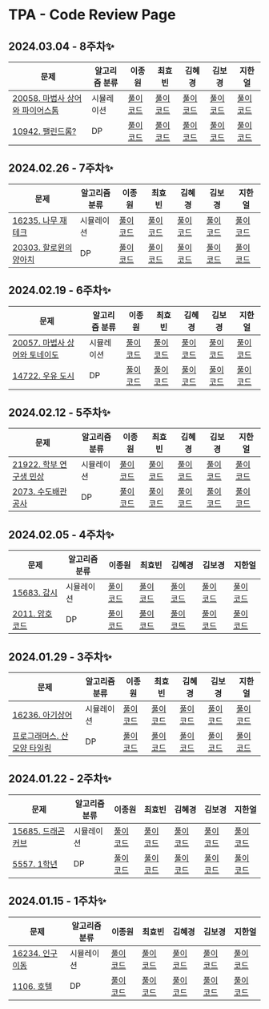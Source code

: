 <!-- ⏬ Readme 제일 밑에 표 템플릿 만들어 뒀습니다! 새 주차 시작할때 복사해서 쓰시면 됩니다.⏬ --> 

# TPA - Code Review Page

## 2024.03.04 - 8주차✨
| 문제 |알고리즘 분류 |이종원 | 최효빈 | 김혜경 | 김보경 | 지한얼 |
|-----|-----|-----|-----|-----|-----|-----|
| [20058. 마법사 상어와 파이어스톰](https://www.acmicpc.net/problem/20058) | 시뮬레이션 |[풀이 코드](https://github.com/TPA-ThreeProblemsAday/TPA_LJW/blob/main/BKJ/%EC%8B%9C%EB%AE%AC%EB%A0%88%EC%9D%B4%EC%85%98%2C%20%EA%B5%AC%ED%98%84/20058.%20%EB%A7%88%EB%B2%95%EC%82%AC%20%EC%83%81%EC%96%B4%EC%99%80%20%ED%8C%8C%EC%9D%B4%EC%96%B4%EC%8A%A4%ED%86%B0.java) | [풀이 코드](https://github.com/TPA-ThreeProblemsAday/TPA_CHB/blob/main/hyobin/java/simulation/BOJ_20058.java) | [풀이 코드]() | [풀이 코드]() |[풀이 코드]()|
| [10942. 팰린드롬?](https://www.acmicpc.net/problem/10942) | DP |[풀이 코드](https://github.com/TPA-ThreeProblemsAday/TPA_LJW/blob/main/BKJ/DP/10942.%20%ED%8C%B0%EB%A6%B0%EB%93%9C%EB%A1%AC.java) | [풀이 코드](https://github.com/TPA-ThreeProblemsAday/TPA_CHB/tree/main/hyobin/java/DP) | [풀이 코드]() | [풀이 코드]() |[풀이 코드]()|

## 2024.02.26 - 7주차✨
| 문제 |알고리즘 분류 |이종원 | 최효빈 | 김혜경 | 김보경 | 지한얼 |
|-----|-----|-----|-----|-----|-----|-----|
| [16235. 나무 재테크 ](https://www.acmicpc.net/problem/16235) | 시뮬레이션 |[풀이 코드]() | [풀이 코드](https://github.com/TPA-ThreeProblemsAday/TPA_CHB/blob/main/hyobin/java/simulation/BOJ_16235.java) | [풀이 코드]() | [풀이 코드](https://github.com/TPA-ThreeProblemsAday/TPA_KBK/blob/main/BOJ/Simulation/BOJ16235.java) |[풀이 코드](https://github.com/TPA-ThreeProblemsAday/TPA_JHE/blob/main/%EB%B0%B1%EC%A4%80/Gold/16235.%E2%80%85%EB%82%98%EB%AC%B4%E2%80%85%EC%9E%AC%ED%85%8C%ED%81%AC/%EB%82%98%EB%AC%B4%E2%80%85%EC%9E%AC%ED%85%8C%ED%81%AC.java)|
| [20303. 할로윈의 양아치](https://www.acmicpc.net/problem/20303) | DP |[풀이 코드]() | [풀이 코드](https://github.com/TPA-ThreeProblemsAday/TPA_CHB/blob/main/hyobin/java/DP/knapsack/BOJ_20303_improved.java) | [풀이 코드]() | [풀이 코드](https://github.com/TPA-ThreeProblemsAday/TPA_KBK/blob/main/BOJ/dp/BOJ2030.java) |[풀이 코드](https://github.com/TPA-ThreeProblemsAday/TPA_JHE/blob/main/%EB%B0%B1%EC%A4%80/Gold/20303.%E2%80%85%ED%95%A0%EB%A1%9C%EC%9C%88%EC%9D%98%E2%80%85%EC%96%91%EC%95%84%EC%B9%98/%ED%95%A0%EB%A1%9C%EC%9C%88%EC%9D%98%E2%80%85%EC%96%91%EC%95%84%EC%B9%98.java)|


## 2024.02.19 - 6주차✨
| 문제 |알고리즘 분류 |이종원 | 최효빈 | 김혜경 | 김보경 | 지한얼 |
|-----|-----|-----|-----|-----|-----|-----|
| [20057. 마법사 상어와 토네이도](https://www.acmicpc.net/problem/20057) | 시뮬레이션 |[풀이 코드]() | [풀이 코드](https://github.com/TPA-ThreeProblemsAday/TPA_CHB/blob/main/hyobin/java/simulation/BOJ_20057.java) | [풀이 코드]() | [풀이 코드](https://github.com/TPA-ThreeProblemsAday/TPA_KBK/blob/main/BOJ/Simulation/BOJ20057.java) |[풀이 코드](https://github.com/TPA-ThreeProblemsAday/TPA_JHE/blob/main/%EB%B0%B1%EC%A4%80/Gold/20057.%E2%80%85%EB%A7%88%EB%B2%95%EC%82%AC%E2%80%85%EC%83%81%EC%96%B4%EC%99%80%E2%80%85%ED%86%A0%EB%84%A4%EC%9D%B4%EB%8F%84/%EB%A7%88%EB%B2%95%EC%82%AC%E2%80%85%EC%83%81%EC%96%B4%EC%99%80%E2%80%85%ED%86%A0%EB%84%A4%EC%9D%B4%EB%8F%84.java)|
| [14722. 우유 도시](https://www.acmicpc.net/problem/14722) | DP |[풀이 코드]() | [풀이 코드]() | [풀이 코드]() | [풀이 코드](https://github.com/TPA-ThreeProblemsAday/TPA_KBK/blob/main/BOJ/dp/BOJ14722.java) |[풀이 코드](https://github.com/TPA-ThreeProblemsAday/TPA_JHE/blob/main/%EB%B0%B1%EC%A4%80/Gold/14722.%E2%80%85%EC%9A%B0%EC%9C%A0%E2%80%85%EB%8F%84%EC%8B%9C/%EC%9A%B0%EC%9C%A0%E2%80%85%EB%8F%84%EC%8B%9C.java)|

## 2024.02.12 - 5주차✨
| 문제 |알고리즘 분류 |이종원 | 최효빈 | 김혜경 | 김보경 | 지한얼 |
|-----|-----|-----|-----|-----|-----|-----|
| [21922. 학부 연구생 민상](https://www.acmicpc.net/problem/21922) | 시뮬레이션 |[풀이 코드](https://github.com/TPA-ThreeProblemsAday/TPA_LJW/blob/main/BKJ/%EC%8B%9C%EB%AE%AC%EB%A0%88%EC%9D%B4%EC%85%98%2C%20%EA%B5%AC%ED%98%84/21922.%20%ED%95%99%EB%B6%80%20%EC%97%B0%EA%B5%AC%EC%83%9D%20%EB%AF%BC%EC%83%81.java) | [풀이 코드](https://github.com/TPA-ThreeProblemsAday/TPA_CHB/blob/main/hyobin/java/simulation/Main_21922.java) | [풀이 코드](https://github.com/TPA-ThreeProblemsAday/TPA_KHK/blob/main/BOJ/Boj_21922.java) | [풀이 코드]() |[풀이 코드](https://github.com/TPA-ThreeProblemsAday/TPA_JHE/blob/main/%EB%B0%B1%EC%A4%80/Gold%20V/21922.%E2%80%85%ED%95%99%EB%B6%80%E2%80%85%EC%97%B0%EA%B5%AC%EC%83%9D%E2%80%85%EB%AF%BC%EC%83%81/%ED%95%99%EB%B6%80%E2%80%85%EC%97%B0%EA%B5%AC%EC%83%9D%E2%80%85%EB%AF%BC%EC%83%81.java)|
| [2073. 수도배관공사](https://www.acmicpc.net/problem/2073) | DP |[풀이 코드](https://github.com/TPA-ThreeProblemsAday/TPA_LJW/blob/main/BKJ/DP/2073.%20%EC%88%98%EB%8F%84%EB%B0%B0%EA%B4%80%EA%B3%B5%EC%82%AC.java) | [풀이 코드](https://github.com/TPA-ThreeProblemsAday/TPA_CHB/blob/main/hyobin/java/DP/Main_2073.java) | [풀이 코드](https://github.com/TPA-ThreeProblemsAday/TPA_KHK/blob/main/BOJ/Boj_2073.java) | [풀이 코드]() |[풀이 코드](https://github.com/TPA-ThreeProblemsAday/TPA_JHE/blob/main/%EB%B0%B1%EC%A4%80/Gold%20IV/2073.%E2%80%85%EC%88%98%EB%8F%84%EB%B0%B0%EA%B4%80%EA%B3%B5%EC%82%AC/%EC%88%98%EB%8F%84%EB%B0%B0%EA%B4%80%EA%B3%B5%EC%82%AC.java)|

## 2024.02.05 - 4주차✨
| 문제 |알고리즘 분류 |이종원 | 최효빈 | 김혜경 | 김보경 | 지한얼 |
|-----|-----|-----|-----|-----|-----|-----|
| [15683. 감시](https://www.acmicpc.net/problem/15683) | 시뮬레이션 |[풀이 코드](https://github.com/TPA-ThreeProblemsAday/TPA_LJW/blob/main/BKJ/%EC%8B%9C%EB%AE%AC%EB%A0%88%EC%9D%B4%EC%85%98%2C%20%EA%B5%AC%ED%98%84/15683.%20%EA%B0%90%EC%8B%9C.java) | [풀이 코드](https://github.com/TPA-ThreeProblemsAday/TPA_CHB/blob/main/hyobin/java/simulation/Main_15683.java) | [풀이 코드](https://github.com/TPA-ThreeProblemsAday/TPA_KHK/blob/main/BOJ/Boj_15683.java) | [풀이 코드](https://github.com/TPA-ThreeProblemsAday/TPA_KBK/blob/main/BOJ/Simulation/BOJ15683.java) |[풀이 코드](https://github.com/TPA-ThreeProblemsAday/TPA_JHE/blob/main/%EB%B0%B1%EC%A4%80/Gold/15683.%E2%80%85%EA%B0%90%EC%8B%9C/%EA%B0%90%EC%8B%9C.java)|
| [2011. 암호코드](https://www.acmicpc.net/problem/2011) | DP |[풀이 코드](https://github.com/TPA-ThreeProblemsAday/TPA_LJW/blob/main/BKJ/DP/2011.%20%EC%95%94%ED%98%B8%EC%BD%94%EB%93%9C.java) | [풀이 코드](https://github.com/TPA-ThreeProblemsAday/TPA_CHB/blob/main/hyobin/java/DP/BOJ_2011.java) | [풀이 코드](https://github.com/TPA-ThreeProblemsAday/TPA_KHK/blob/main/BOJ/Boj_2011.java) | [풀이 코드](https://github.com/TPA-ThreeProblemsAday/TPA_KBK/blob/main/BOJ/dp/BOJ2011.java) |[풀이 코드](https://github.com/TPA-ThreeProblemsAday/TPA_JHE/blob/main/%EB%B0%B1%EC%A4%80/Gold/2011.%E2%80%85%EC%95%94%ED%98%B8%EC%BD%94%EB%93%9C/%EC%95%94%ED%98%B8%EC%BD%94%EB%93%9C.java)|

## 2024.01.29 - 3주차✨
| 문제 |알고리즘 분류 |이종원 | 최효빈 | 김혜경 | 김보경 | 지한얼 |
|-------|-------|-------|-------|-------|-------|-------|
| [16236. 아기상어](https://www.acmicpc.net/problem/16236) | 시뮬레이션 |[풀이 코드](https://github.com/TPA-ThreeProblemsAday/TPA_LJW/blob/main/BKJ/%EC%8B%9C%EB%AE%AC%EB%A0%88%EC%9D%B4%EC%85%98%2C%20%EA%B5%AC%ED%98%84/16236.%20%EC%95%84%EA%B8%B0%20%EC%83%81%EC%96%B4.java) | [풀이 코드](https://github.com/TPA-ThreeProblemsAday/TPA_CHB/blob/main/hyobin/java/simulation/Main_16236.java) | [풀이 코드](https://github.com/TPA-ThreeProblemsAday/TPA_KHK/blob/main/BOJ/Boj_16236.java) | [풀이 코드](https://github.com/TPA-ThreeProblemsAday/TPA_KBK/blob/main/BOJ/Simulation/BOJ16236.java) |[풀이 코드](https://github.com/TPA-ThreeProblemsAday/TPA_JHE/blob/main/%EB%B0%B1%EC%A4%80/Gold/16236.%E2%80%85%EC%95%84%EA%B8%B0%E2%80%85%EC%83%81%EC%96%B4/%EC%95%84%EA%B8%B0%E2%80%85%EC%83%81%EC%96%B4.java)|
| [프로그래머스. 산 모양 타일링](https://school.programmers.co.kr/learn/courses/30/lessons/258705) | DP |[풀이 코드](https://github.com/TPA-ThreeProblemsAday/TPA_LJW/blob/main/BKJ/DP/pgms.%20%EC%82%B0%20%EB%AA%A8%EC%96%91%20%ED%83%80%EC%9D%BC%EB%A7%81.java) | [풀이 코드](https://github.com/TPA-ThreeProblemsAday/TPA_CHB/blob/main/hyobin/java/DP/programmers_258705.java) | [풀이 코드](https://github.com/TPA-ThreeProblemsAday/TPA_KHK/blob/main/Programmers/MountainTilePattern.java) | [풀이 코드](https://github.com/TPA-ThreeProblemsAday/TPA_KBK/blob/main/Programmers/dp/%EC%82%B0%EB%AA%A8%EC%96%91%ED%83%80%EC%9D%BC%EB%A7%81.java) |[풀이 코드](https://github.com/TPA-ThreeProblemsAday/TPA_JHE/blob/main/%ED%94%84%EB%A1%9C%EA%B7%B8%EB%9E%98%EB%A8%B8%EC%8A%A4/3/258705.%E2%80%85%EC%82%B0%E2%80%85%EB%AA%A8%EC%96%91%E2%80%85%ED%83%80%EC%9D%BC%EB%A7%81/%EC%82%B0%E2%80%85%EB%AA%A8%EC%96%91%E2%80%85%ED%83%80%EC%9D%BC%EB%A7%81.java)|


## 2024.01.22 - 2주차✨
| 문제 |알고리즘 분류 |이종원 | 최효빈 | 김혜경 | 김보경 | 지한얼 |
|-----|-----|-----|-----|-----|-----|-----|
| [15685. 드래곤 커브](https://www.acmicpc.net/problem/15685) | 시뮬레이션 |[풀이 코드](https://github.com/TPA-ThreeProblemsAday/TPA_LJW/blob/main/BKJ/%EC%8B%9C%EB%AE%AC%EB%A0%88%EC%9D%B4%EC%85%98%2C%20%EA%B5%AC%ED%98%84/15685.%20%EB%93%9C%EB%9E%98%EA%B3%A4%20%EC%BB%A4%EB%B8%8C.java) | [풀이 코드](https://github.com/TPA-ThreeProblemsAday/TPA_CHB/blob/main/hyobin/java/simulation/BOJ_15685.java) | [풀이 코드](https://github.com/TPA-ThreeProblemsAday/TPA_KHK/blob/main/BOJ/Boj_15685.java) | [풀이 코드](https://github.com/TPA-ThreeProblemsAday/TPA_KBK/blob/main/BOJ/Simulation/BOJ15685.java) |[풀이 코드](https://github.com/TPA-ThreeProblemsAday/TPA_JHE/blob/main/%EB%B0%B1%EC%A4%80/Gold/15685.%E2%80%85%EB%93%9C%EB%9E%98%EA%B3%A4%E2%80%85%EC%BB%A4%EB%B8%8C/%EB%93%9C%EB%9E%98%EA%B3%A4%E2%80%85%EC%BB%A4%EB%B8%8C.java)|
| [5557. 1학년](https://www.acmicpc.net/problem/5557) | DP |[풀이 코드](https://github.com/TPA-ThreeProblemsAday/TPA_LJW/blob/main/BKJ/DP/5557.%201%ED%95%99%EB%85%84.java) | [풀이 코드](https://github.com/TPA-ThreeProblemsAday/TPA_CHB/blob/main/hyobin/java/DP/Main_5557.java) | [풀이 코드](https://github.com/TPA-ThreeProblemsAday/TPA_KHK/blob/main/BOJ/Boj_5557.java) | [풀이 코드](https://github.com/TPA-ThreeProblemsAday/TPA_KBK/blob/main/BOJ/dp/BOJ5557.java) |[풀이 코드](https://github.com/TPA-ThreeProblemsAday/TPA_JHE/blob/main/%EB%B0%B1%EC%A4%80/Gold/5557.%E2%80%851%ED%95%99%EB%85%84/1%ED%95%99%EB%85%84.java)|


## 2024.01.15 - 1주차✨
| 문제 |알고리즘 분류 |이종원 | 최효빈 | 김혜경 | 김보경 | 지한얼 |
|-----|-----|-----|-----|-----|-----|-----|
| [16234. 인구 이동](https://www.acmicpc.net/problem/16234) | 시뮬레이션 |[풀이 코드](https://github.com/TPA-ThreeProblemsAday/TPA_LJW/blob/main/BKJ/%EC%8B%9C%EB%AE%AC%EB%A0%88%EC%9D%B4%EC%85%98/16234.%20%EC%9D%B8%EA%B5%AC%20%EC%9D%B4%EB%8F%99.java) | [풀이 코드](https://github.com/TPA-ThreeProblemsAday/TPA_CHB/blob/main/hyobin/java/simulation/BOJ_16234.java) | [풀이 코드](https://github.com/TPA-ThreeProblemsAday/TPA_KHK/blob/main/BOJ/Boj_16234.java) | [풀이 코드](https://github.com/TPA-ThreeProblemsAday/TPA_KBK/blob/28c0727b659676dcdcbe121ab538acfd3cc696ac/BOJ/Simulation/BOJ16234.java) |[풀이 코드](https://github.com/TPA-ThreeProblemsAday/TPA_JHE/blob/main/%EB%B0%B1%EC%A4%80/Gold/16234.%E2%80%85%EC%9D%B8%EA%B5%AC%E2%80%85%EC%9D%B4%EB%8F%99/%EC%9D%B8%EA%B5%AC%E2%80%85%EC%9D%B4%EB%8F%99.java)|
| [1106. 호텔](https://www.acmicpc.net/problem/1106) | DP |[풀이 코드](https://github.com/TPA-ThreeProblemsAday/TPA_LJW/blob/main/BKJ/DP/1106.%20%ED%98%B8%ED%85%94.java) | [풀이 코드](https://github.com/TPA-ThreeProblemsAday/TPA_CHB/blob/main/hyobin/java/DP/knapsack/BOJ_1106.java) | [풀이 코드](https://github.com/TPA-ThreeProblemsAday/TPA_KHK/blob/main/BOJ/Boj_1106.java) | [풀이 코드](https://github.com/TPA-ThreeProblemsAday/TPA_KBK/blob/28c0727b659676dcdcbe121ab538acfd3cc696ac/BOJ/dp/BOJ1106.java) |[풀이 코드](https://github.com/TPA-ThreeProblemsAday/TPA_JHE/blob/main/%EB%B0%B1%EC%A4%80/Gold/1106.%E2%80%85%ED%98%B8%ED%85%94/%ED%98%B8%ED%85%94.java)|


<!-- 주차별 표 복사붙여넣기용 템플릿
## 2024.0x.xx - n주차✨
| 문제 |알고리즘 분류 |이종원 | 최효빈 | 김혜경 | 김보경 | 지한얼 |
|-----|-----|-----|-----|-----|-----|-----|
| [00000. 문제1]() | 시뮬레이션 |[풀이 코드]() | [풀이 코드]() | [풀이 코드]() | [풀이 코드]() |[풀이 코드]()|
| [00000. 문제2]() | DP |[풀이 코드]() | [풀이 코드]() | [풀이 코드]() | [풀이 코드]() |[풀이 코드]()|
-->
